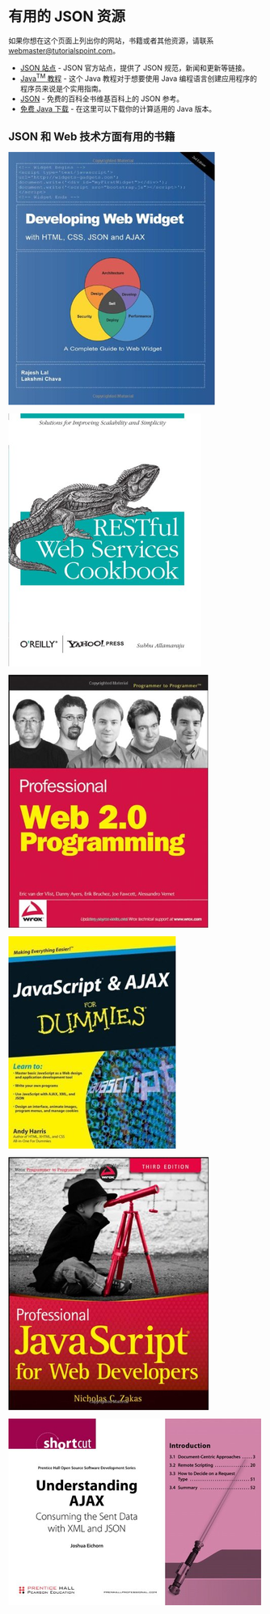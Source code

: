 # 有用的 JSON 资源

如果你想在这个页面上列出你的网站，书籍或者其他资源，请联系 webmaster@tutorialspoint.com。

- [JSON 站点](http://www.json.org/) - JSON 官方站点，提供了 JSON 规范，新闻和更新等链接。
- [Java<sup>TM</sup> 教程](http://java.sun.com/docs/books/tutorial/index.html) - 这个 Java 教程对于想要使用 Java 编程语言创建应用程序的程序员来说是个实用指南。
- [JSON](http://en.wikipedia.org/wiki/Json) - 免费的百科全书维基百科上的 JSON 参考。
- [免费 Java 下载](http://www.java.com/en/download/index.jsp) - 在这里可以下载你的计算适用的 Java 版本。

## JSON 和 Web 技术方面有用的书籍

[![Developing Web Widget](images/51s3FV7IJEL.jpg)](http://www.amazon.com/exec/obidos/ASIN/1450502288/httpwwwtuto0a-20)

[![RESTFul Web Services Cookbook](images/51mqLZ5TBDL.jpg)](http://www.amazon.com/exec/obidos/ASIN/0596801688/httpwwwtuto0a-20)

[![Web 2.0 Programming](images/51m-Xo1oP0L.jpg)](http://www.amazon.com/exec/obidos/ASIN/0470087889/httpwwwtuto0a-20)

[![JavaScript & AJAX DUMMIES](images/510ajQUIM6L.jpg)](http://www.amazon.com/exec/obidos/ASIN/0470417994/httpwwwtuto0a-20)

[![Professinal JavaScript for Web Developers](images/51bRhyVTVGL.jpg)](http://www.amazon.com/exec/obidos/ASIN/1118026691/httpwwwtuto0a-20)

[![Understanding Ajax](images/41Sw9WnYHQL.jpg)](http://www.amazon.com/exec/obidos/ASIN/B000P28WGC/httpwwwtuto0a-20)